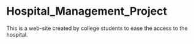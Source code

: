 # Hospital_Management_Project
This is a web-site created by college students to ease the access to the hospital.
